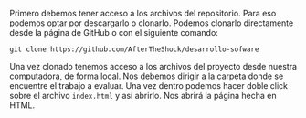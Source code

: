 Primero debemos tener acceso a los archivos del repositorio. Para eso podemos optar por descargarlo o clonarlo.
Podemos clonarlo directamente desde la página de GitHub o con el siguiente comando:
```
git clone https://github.com/AfterTheShock/desarrollo-sofware
```
Una vez clonado tenemos acceso a los archivos del proyecto desde nuestra computadora, de forma local. Nos debemos dirigir a la carpeta donde se encuentre el trabajo a evaluar. Una vez dentro podemos hacer doble click sobre el archivo `index.html` y así abrirlo. Nos abrirá la página hecha en HTML.
